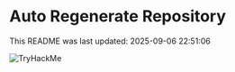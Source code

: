 # Auto Regenerate Repository

This README was last updated: 2025-09-06 22:51:06

 ![TryHackMe](https://tryhackme.com/badge/533634)
